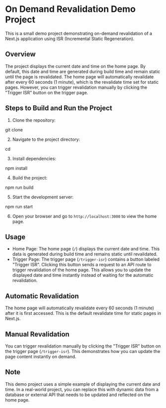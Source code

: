 # On Demand Revalidation Demo Project

This is a small demo project demonstrating on-demand revalidation of a Next.js application using ISR (Incremental Static Regeneration).

## Overview

The project displays the current date and time on the home page. By default, this date and time are generated during build time and remain static until the page is revalidated. The home page will automatically revalidate after every 60 seconds (1 minute), which is the revalidate time set for static pages. However, you can trigger revalidation manually by clicking the "Trigger ISR" button on the trigger page.

## Steps to Build and Run the Project

1. Clone the repository:

git clone <repository-url>


2. Navigate to the project directory:

cd <project-directory>


3. Install dependencies:

npm install


4. Build the project:

npm run build


5. Start the development server:

npm run start


6. Open your browser and go to `http://localhost:3000` to view the home page.

## Usage

- Home Page: The home page (`/`) displays the current date and time. This data is generated during build time and remains static until revalidated.
- Trigger Page: The trigger page (`/trigger-isr`) contains a button labeled "Trigger ISR". Clicking this button sends a request to an API route to trigger revalidation of the home page. This allows you to update the displayed date and time instantly instead of waiting for the automatic revalidation.

## Automatic Revalidation

The home page will automatically revalidate every 60 seconds (1 minute) after it is first accessed. This is the default revalidate time for static pages in Next.js.

## Manual Revalidation

You can trigger revalidation manually by clicking the "Trigger ISR" button on the trigger page (`/trigger-isr`). This demonstrates how you can update the page content instantly on demand.

## Note

This demo project uses a simple example of displaying the current date and time. In a real-world project, you can replace this with dynamic data from a database or external API that needs to be updated and reflected on the home page.


